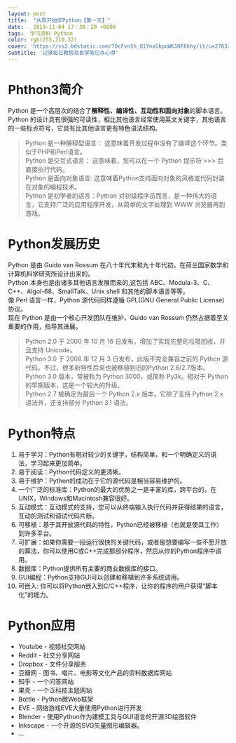 ```yaml
---
layout: post
title:  "从零开始学Python【第一天】"
date:   2019-11-04 17：30：20 +0800
tags:  学习资料 Python
color: rgb(255,210,32)
cover: 'https://ss2.bdstatic.com/70cFvnSh_Q1YnxGkpoWK1HF6hhy/it/u=2763237160,4292423252&fm=26&gp=0.jpg'
subtitle: '记录每日教程及自学笔记与心得'
---
```



# Phthon3简介  
Python 是一个高层次的结合了**解释性、编译性、互动性和面向对象**的脚本语言。  
Python 的设计具有很强的可读性，相比其他语言经常使用英文关键字，其他语言的一些标点符号，它具有比其他语言更有特色语法结构。  
>Python 是一种解释型语言： 这意味着开发过程中没有了编译这个环节。类似于PHP和Perl语言。  
>Python 是交互式语言： 这意味着，您可以在一个 Python 提示符 >>> 后直接执行代码。  
>Python 是面向对象语言: 这意味着Python支持面向对象的风格或代码封装在对象的编程技术。  
>Python 是初学者的语言：Python 对初级程序员而言，是一种伟大的语言，它支持广泛的应用程序开发，从简单的文字处理到 WWW 浏览器再到游戏。  
  
# Python发展历史  
Python 是由 Guido van Rossum 在八十年代末和九十年代初，在荷兰国家数学和计算机科学研究所设计出来的。  
Python 本身也是由诸多其他语言发展而来的,这包括 ABC、Modula-3、C、C++、Algol-68、SmallTalk、Unix shell 和其他的脚本语言等等。  
像 Perl 语言一样，Python 源代码同样遵循 GPL(GNU General Public License)协议。  
现在 Python 是由一个核心开发团队在维护，Guido van Rossum 仍然占据着至关重要的作用，指导其进展。  
>Python 2.0 于 2000 年 10 月 16 日发布，增加了实现完整的垃圾回收，并且支持 Unicode。  
>Python 3.0 于 2008 年 12 月 3 日发布，此版不完全兼容之前的 Python 源代码。不过，很多新特性后来也被移植到旧的Python 2.6/2.7版本。  
>Python 3.0 版本，常被称为 Python 3000，或简称 Py3k。相对于 Python 的早期版本，这是一个较大的升级。  
>Python 2.7 被确定为最后一个 Python 2.x 版本，它除了支持 Python 2.x 语法外，还支持部分 Python 3.1 语法。  

# Python特点  

1. 易于学习：Python有相对较少的关键字，结构简单，和一个明确定义的语法，学习起来更加简单。  
2. 易于阅读：Python代码定义的更清晰。  
3. 易于维护：Python的成功在于它的源代码是相当容易维护的。  
4. 一个广泛的标准库：Python的最大的优势之一是丰富的库，跨平台的，在UNIX，Windows和Macintosh兼容很好。  
5. 互动模式：互动模式的支持，您可以从终端输入执行代码并获得结果的语言，互动的测试和调试代码片断。  
6. 可移植：基于其开放源代码的特性，Python已经被移植（也就是使其工作）到许多平台。  
7. 可扩展：如果你需要一段运行很快的关键代码，或者是想要编写一些不愿开放的算法，你可以使用C或C++完成那部分程序，然后从你的Python程序中调用。  
8. 数据库：Python提供所有主要的商业数据库的接口。  
9. GUI编程：Python支持GUI可以创建和移植到许多系统调用。  
10. 可嵌入: 你可以将Python嵌入到C/C++程序，让你的程序的用户获得"脚本化"的能力。  

# Python应用
* Youtube - 视频社交网站
* Reddit - 社交分享网站
* Dropbox - 文件分享服务
* 豆瓣网 - 图书、唱片、电影等文化产品的资料数据库网站
* 知乎 - 一个问答网站
* 果壳 - 一个泛科技主题网站
* Bottle - Python微Web框架
* EVE - 网络游戏EVE大量使用Python进行开发
* Blender - 使用Python作为建模工具与GUI语言的开源3D绘图软件
* Inkscape - 一个开源的SVG矢量图形编辑器。
* ...
